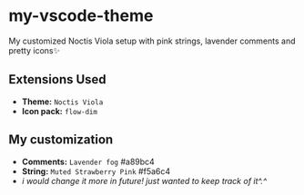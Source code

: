 # my-vscode-theme
My customized Noctis Viola setup with pink strings, lavender comments and pretty icons✨
## Extensions Used
- **Theme:** `Noctis Viola` <br>
- **Icon pack:** `flow-dim` <br>
## My customization <br>
- **Comments:** `Lavender fog` #a89bc4 <br>
- **String:** `Muted Strawberry Pink` #f5a6c4 <br>
- *i would change it more in future! just wanted to keep track of it^.^*
